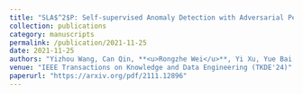 ```yaml
---
title: "SLA$^2$P: Self-supervised Anomaly Detection with Adversarial Perturbation."
collection: publications
category: manuscripts
permalink: /publication/2021-11-25
date: 2021-11-25
authors: "Yizhou Wang, Can Qin, **<u>Rongzhe Wei</u>**, Yi Xu, Yue Bai, Yun Fu."
venue: "IEEE Transactions on Knowledge and Data Engineering (TKDE'24)"
paperurl: "https://arxiv.org/pdf/2111.12896"
---
```


